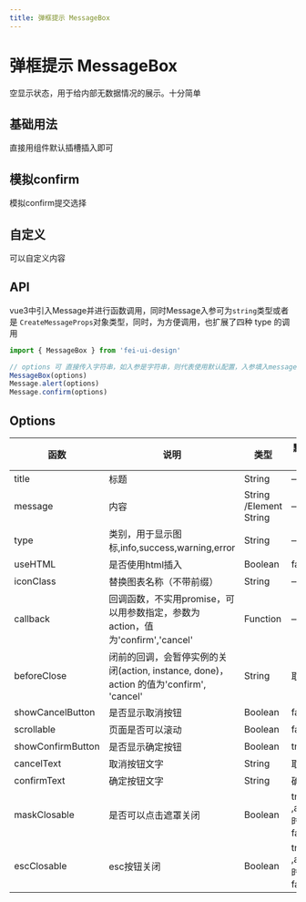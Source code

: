 ```yaml
---
title: 弹框提示 MessageBox
---
```




# 弹框提示 MessageBox

空显示状态，用于给内部无数据情况的展示。十分简单

## 基础用法

直接用组件默认插槽插入即可

<preview path="./demo/MessageBox/Basic.vue"></preview>

## 模拟confirm

模拟confirm提交选择

<preview path="./demo/MessageBox/Confirm.vue"></preview>

## 自定义

可以自定义内容

<preview path="./demo/MessageBox/Custom.vue"></preview>

## API

vue3中引入Message并进行函数调用，同时Message入参可为`string`类型或者是 `CreateMessageProps`对象类型，同时，为方便调用，也扩展了四种 type 的调用

```ts
import { MessageBox } from 'fei-ui-design'

// options 可 直接传入字符串，如入参是字符串，则代表使用默认配置，入参填入message属性中进行调用
MessageBox(options)
Message.alert(options)
Message.confirm(options)
```

## Options

| 函数              | 说明                                                                                   | 类型                   | 默认值               |
| ----------------- | -------------------------------------------------------------------------------------- | ---------------------- | -------------------- |
| title             | 标题                                                                                   | String                 | —                    |
| message           | 内容                                                                                   | String /Element String | —                    |
| type              | 类别，用于显示图标,info,success,warning,error                                          | String                 | —                    |
| useHTML           | 是否使用html插入                                                                       | Boolean                | false                |
| iconClass         | 替换图表名称（不带前缀）                                                               | String                 | —                    |
| callback          | 回调函数，不实用promise，可以用参数指定，参数为action，值为'confirm','cancel'          | Function               | —                    |
| beforeClose       | 闭前的回调，会暂停实例的关闭(action, instance, done)，action 的值为'confirm', 'cancel' | String                 | 取消                 |
| showCancelButton  | 是否显示取消按钮                                                                       | Boolean                | false                |
| scrollable        | 页面是否可以滚动                                                                       | Boolean                | false                |
| showConfirmButton | 是否显示确定按钮                                                                       | Boolean                | true                 |
| cancelText        | 取消按钮文字                                                                           | String                 | 取消                 |
| confirmText       | 确定按钮文字                                                                           | String                 | 确定                 |
| maskClosable      | 是否可以点击遮罩关闭                                                                   | Boolean                | true ,alert时为false |
| escClosable       | esc按钮关闭                                                                            | Boolean                | true ,alert时为false |
